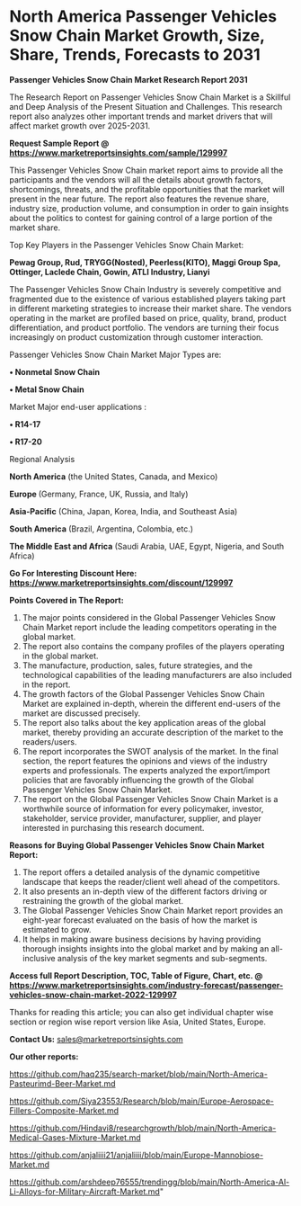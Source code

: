 # North America Passenger Vehicles Snow Chain Market Growth, Size, Share, Trends, Forecasts to 2031

<strong>Passenger Vehicles Snow Chain Market Research Report 2031</strong>

The Research Report on Passenger Vehicles Snow Chain Market is a Skillful and Deep Analysis of the Present Situation and Challenges. This research report also analyzes other important trends and market drivers that will affect market growth over 2025-2031.

<strong>Request Sample Report @ <a href=https://www.marketreportsinsights.com/sample/129997>https://www.marketreportsinsights.com/sample/129997</a></strong>

This Passenger Vehicles Snow Chain market report aims to provide all the participants and the vendors will all the details about growth factors, shortcomings, threats, and the profitable opportunities that the market will present in the near future. The report also features the revenue share, industry size, production volume, and consumption in order to gain insights about the politics to contest for gaining control of a large portion of the market share.

Top Key Players in the Passenger Vehicles Snow Chain Market:

<strong>Pewag Group, Rud, TRYGG(Nosted), Peerless(KITO), Maggi Group Spa, Ottinger, Laclede Chain, Gowin, ATLI Industry, Lianyi</strong>

The Passenger Vehicles Snow Chain Industry is severely competitive and fragmented due to the existence of various established players taking part in different marketing strategies to increase their market share. The vendors operating in the market are profiled based on price, quality, brand, product differentiation, and product portfolio. The vendors are turning their focus increasingly on product customization through customer interaction.

Passenger Vehicles Snow Chain Market Major Types are:

<strong>• Nonmetal Snow Chain

• Metal Snow Chain</strong>

Market Major end-user applications :

<strong>• R14-17

• R17-20</strong>

Regional Analysis

</u><strong><b>North America</b></strong> (the United States, Canada, and Mexico)

<strong><b>Europe </b></strong>(Germany, France, UK, Russia, and Italy)

<strong><b>Asia-Pacific</b></strong> (China, Japan, Korea, India, and Southeast Asia)

<strong><b>South America</b></strong> (Brazil, Argentina, Colombia, etc.)

<strong><b>The Middle East and Africa</b></strong> (Saudi Arabia, UAE, Egypt, Nigeria, and South Africa)

<strong>Go For Interesting Discount Here: <a href=https://www.marketreportsinsights.com/discount/129997>https://www.marketreportsinsights.com/discount/129997</a></strong>

<strong>Points Covered in The Report:</strong>
<ol>
  <li>The major points considered in the Global Passenger Vehicles Snow Chain Market report include the leading competitors operating in the global market.</li>
  <li>The report also contains the company profiles of the players operating in the global market.</li>
  <li>The manufacture, production, sales, future strategies, and the technological capabilities of the leading manufacturers are also included in the report.</li>
  <li>The growth factors of the Global Passenger Vehicles Snow Chain Market are explained in-depth, wherein the different end-users of the market are discussed precisely.</li>
  <li>The report also talks about the key application areas of the global market, thereby providing an accurate description of the market to the readers/users.</li>
  <li>The report incorporates the SWOT analysis of the market. In the final section, the report features the opinions and views of the industry experts and professionals. The experts analyzed the export/import policies that are favorably influencing the growth of the Global Passenger Vehicles Snow Chain Market.</li>
  <li>The report on the Global Passenger Vehicles Snow Chain Market is a worthwhile source of information for every policymaker, investor, stakeholder, service provider, manufacturer, supplier, and player interested in purchasing this research document.</li>
</ol>
<strong>Reasons for Buying Global Passenger Vehicles Snow Chain Market Report:</strong>

<ol>
  <li>The report offers a detailed analysis of the dynamic competitive landscape that keeps the reader/client well ahead of the competitors.</li>
  <li>It also presents an in-depth view of the different factors driving or restraining the growth of the global market.</li>
  <li>The Global Passenger Vehicles Snow Chain Market report provides an eight-year forecast evaluated on the basis of how the market is estimated to grow.</li>
  <li>It helps in making aware business decisions by having providing thorough insights insights into the global market and by making an all-inclusive analysis of the key market segments and sub-segments.</li>
</ol>
<strong>Access full Report Description, TOC, Table of Figure, Chart, etc. @ <a href=https://www.marketreportsinsights.com/industry-forecast/passenger-vehicles-snow-chain-market-2022-129997>https://www.marketreportsinsights.com/industry-forecast/passenger-vehicles-snow-chain-market-2022-129997</a></strong>


Thanks for reading this article; you can also get individual chapter wise section or region wise report version like Asia, United States, Europe.

<strong>Contact Us:</strong>
sales@marketreportsinsights.com

<strong>Our other reports:</strong>

<a href=https://github.com/haq235/search-market/blob/main/North-America-Pasteurimd-Beer-Market.md>https://github.com/haq235/search-market/blob/main/North-America-Pasteurimd-Beer-Market.md</a>

<a href=https://github.com/Siya23553/Research/blob/main/Europe-Aerospace-Fillers-Composite-Market.md>https://github.com/Siya23553/Research/blob/main/Europe-Aerospace-Fillers-Composite-Market.md</a>

<a href=https://github.com/Hindavi8/researchgrowth/blob/main/North-America-Medical-Gases-Mixture-Market.md>https://github.com/Hindavi8/researchgrowth/blob/main/North-America-Medical-Gases-Mixture-Market.md</a>

<a href=https://github.com/anjaliiii21/anjaliiii/blob/main/Europe-Mannobiose-Market.md>https://github.com/anjaliiii21/anjaliiii/blob/main/Europe-Mannobiose-Market.md</a>

<a href=https://github.com/arshdeep76555/trendingg/blob/main/North-America-Al-Li-Alloys-for-Military-Aircraft-Market.md>https://github.com/arshdeep76555/trendingg/blob/main/North-America-Al-Li-Alloys-for-Military-Aircraft-Market.md</a>"
